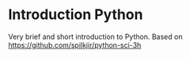 # Introduction Python
Very brief and short introduction to Python.
Based on https://github.com/spilkjir/python-sci-3h
